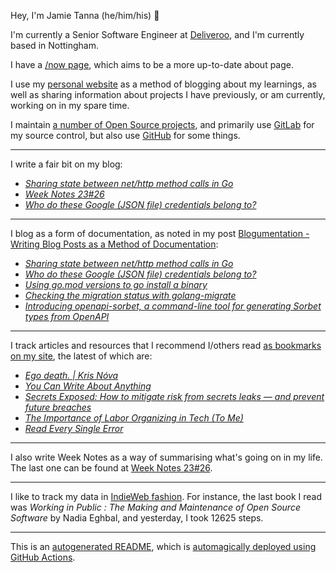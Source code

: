 Hey, I'm Jamie
Tanna (he/him/his) 👋

I'm currently a Senior Software Engineer at [Deliveroo](https://deliveroo.engineering/), and I'm currently based in Nottingham.

I have a [/now page](https://www.jvt.me/now/?utm_campaign=github-jamietanna), which aims to be a more up-to-date about page.

I use my [personal website](https://www.jvt.me/?utm_campaign=github-jamietanna) as a method of blogging about my learnings, as well as sharing information about projects I have previously, or am currently, working on in my spare time.

I maintain [a number of Open Source projects](https://www.jvt.me/open-source/?utm_campaign=github-jamietanna), and primarily use [GitLab](https://gitlab.com/jamietanna) for my source control, but also use [GitHub](https://github.com/jamietanna) for some things.

---

I write a fair bit on my blog:


- [_Sharing state between net/http method calls in Go_](https://www.jvt.me/posts/2023/07/03/go-http-server-state/?utm_campaign=github-jamietanna)
- [_Week Notes 23#26_](https://www.jvt.me/week-notes/2023/26/?utm_campaign=github-jamietanna)
- [_Who do these Google (JSON file) credentials belong to?_](https://www.jvt.me/posts/2023/06/30/who-google-credentials/?utm_campaign=github-jamietanna)

---

I blog as a form of documentation, as noted in my post [Blogumentation - Writing Blog Posts as a Method of Documentation](https://www.jvt.me/posts/2017/06/25/blogumentation/?utm_campaign=github-jamietanna):


- [_Sharing state between net/http method calls in Go_](https://www.jvt.me/posts/2023/07/03/go-http-server-state/?utm_campaign=github-jamietanna)
- [_Who do these Google (JSON file) credentials belong to?_](https://www.jvt.me/posts/2023/06/30/who-google-credentials/?utm_campaign=github-jamietanna)
- [_Using go.mod versions to go install a binary_](https://www.jvt.me/posts/2023/06/19/go-install-from-mod/?utm_campaign=github-jamietanna)
- [_Checking the migration status with golang-migrate_](https://www.jvt.me/posts/2023/06/19/golang-migrate-status/?utm_campaign=github-jamietanna)
- [_Introducing openapi-sorbet, a command-line tool for generating Sorbet types from OpenAPI_](https://www.jvt.me/posts/2023/05/31/openapi-sorbet/?utm_campaign=github-jamietanna)

---

I track articles and resources that I recommend I/others read [as bookmarks on my site](https://www.jvt.me/kind/bookmarks/?utm_campaign=github-jamietanna), the latest of which are:


- [_Ego death. | Kris Nóva_](https://krisnova.net/posts/ego-death/?utm_campaign=github-jamietanna)
- [_You Can Write About Anything_](https://roytang.net/2023/06/write-anything/?utm_campaign=github-jamietanna)
- [_Secrets Exposed: How to mitigate risk from secrets leaks — and prevent future breaches_](https://www.reversinglabs.com/blog/secure-your-development-secrets-3-essential-steps?utm_campaign=github-jamietanna)
- [_The Importance of Labor Organizing in Tech (To Me)_](https://jacky.wtf/2023/5/E57b?utm_campaign=github-jamietanna)
- [_Read Every Single Error_](https://www.pulumi.com/blog/reducing-our-error-rate/?utm_campaign=github-jamietanna)

---

I also write Week Notes as a way of summarising what's going on in my life. The last one can be found at [Week Notes 23#26](https://www.jvt.me/week-notes/2023/26/?utm_campaign=github-jamietanna).

---

I like to track my data in [IndieWeb fashion](https://indieweb.org/why). For instance, the last book I read was _Working in Public : The Making and Maintenance of Open Source Software_ by Nadia Eghbal, and yesterday, I took 12625 steps.

---
This is an [autogenerated README](https://www.jvt.me/posts/2022/01/12/autogenerated-profile-readme/?utm_campaign=github-jamietanna), which is [automagically deployed using GitHub Actions](https://github.com/jamietanna/jamietanna/blob/main/.github/workflows/rebuild.yml).
